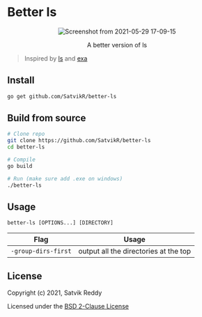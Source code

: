 # Better ls

<div align="center">

![Screenshot from 2021-05-29 17-09-15](https://user-images.githubusercontent.com/49799352/120087870-aaeea900-c0a0-11eb-8134-9fec067d609d.png)

A better version of ls

</div>

> Inspired by [ls](https://en.wikipedia.org/wiki/Ls) and [exa](https://github.com/ogham/exa)

## Install

```sh
go get github.com/SatvikR/better-ls
```

## Build from source

```sh
# Clone repo
git clone https://github.com/SatvikR/better-ls
cd better-ls

# Compile
go build

# Run (make sure add .exe on windows)
./better-ls
```

## Usage

`better-ls [OPTIONS...] [DIRECTORY]`

| Flag                | Usage                                 |
| ------------------- | ------------------------------------- |
| `-group-dirs-first` | output all the directories at the top |

## License

Copyright (c) 2021, Satvik Reddy

Licensed under the
[BSD 2-Clause License](https://github.com/SatvikR/better-ls/blob/main/LICENSE)
